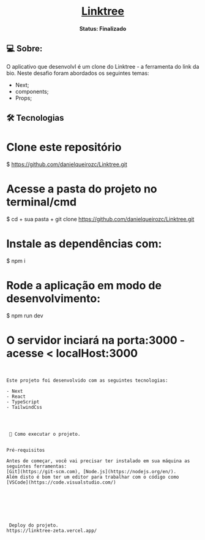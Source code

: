 <h1 align="center">
    <a href="#">Linktree</a>
</h1>

<h4 align="center"> 
	 Status:  Finalizado
</h4>

## 💻 Sobre:

O aplicativo que desenvolvI é um clone do Linktree - a ferramenta do link da bio.
Neste desafio foram abordados os seguintes temas:

- Next;
- components;
- Props;

## 🛠 Tecnologias

# Clone este repositório
$ https://github.com/danielqueirozc/Linktree.git

# Acesse a pasta do projeto no terminal/cmd
$ cd + sua pasta + git clone https://github.com/danielqueirozc/Linktree.git

# Instale as dependências com:
$ npm i

# Rode a aplicação em modo de desenvolvimento:
$ npm run dev

# O servidor inciará na porta:3000 - acesse <   localHost:3000
```


Este projeto foi desenvolvido com as seguintes tecnologias:

- Next
- React
- TypeScript
- TailwindCss




 🚀 Como executar o projeto.


Pré-requisitos

Antes de começar, você vai precisar ter instalado em sua máquina as seguintes ferramentas:
[Git](https://git-scm.com), [Node.js](https://nodejs.org/en/). 
Além disto é bom ter um editor para trabalhar com o código como [VSCode](https://code.visualstudio.com/)



 



 Deploy do projeto.
https://linktree-zeta.vercel.app/
